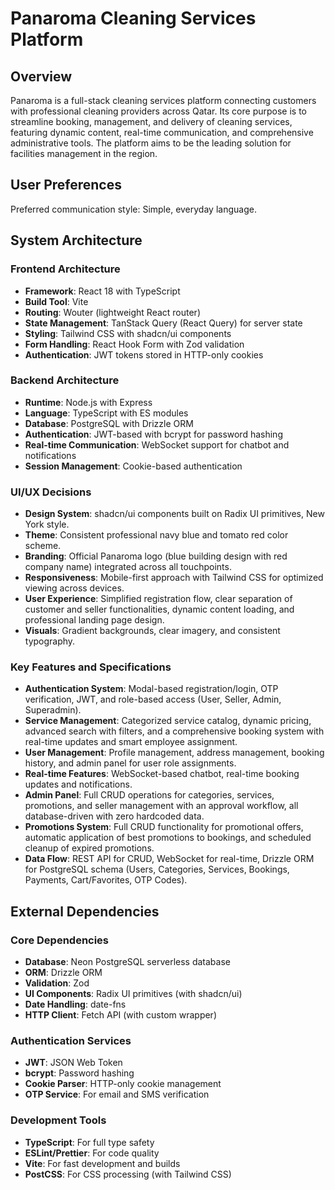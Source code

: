 # Panaroma Cleaning Services Platform

## Overview
Panaroma is a full-stack cleaning services platform connecting customers with professional cleaning providers across Qatar. Its core purpose is to streamline booking, management, and delivery of cleaning services, featuring dynamic content, real-time communication, and comprehensive administrative tools. The platform aims to be the leading solution for facilities management in the region.

## User Preferences
Preferred communication style: Simple, everyday language.

## System Architecture

### Frontend Architecture
- **Framework**: React 18 with TypeScript
- **Build Tool**: Vite
- **Routing**: Wouter (lightweight React router)
- **State Management**: TanStack Query (React Query) for server state
- **Styling**: Tailwind CSS with shadcn/ui components
- **Form Handling**: React Hook Form with Zod validation
- **Authentication**: JWT tokens stored in HTTP-only cookies

### Backend Architecture
- **Runtime**: Node.js with Express
- **Language**: TypeScript with ES modules
- **Database**: PostgreSQL with Drizzle ORM
- **Authentication**: JWT-based with bcrypt for password hashing
- **Real-time Communication**: WebSocket support for chatbot and notifications
- **Session Management**: Cookie-based authentication

### UI/UX Decisions
- **Design System**: shadcn/ui components built on Radix UI primitives, New York style.
- **Theme**: Consistent professional navy blue and tomato red color scheme.
- **Branding**: Official Panaroma logo (blue building design with red company name) integrated across all touchpoints.
- **Responsiveness**: Mobile-first approach with Tailwind CSS for optimized viewing across devices.
- **User Experience**: Simplified registration flow, clear separation of customer and seller functionalities, dynamic content loading, and professional landing page design.
- **Visuals**: Gradient backgrounds, clear imagery, and consistent typography.

### Key Features and Specifications
- **Authentication System**: Modal-based registration/login, OTP verification, JWT, and role-based access (User, Seller, Admin, Superadmin).
- **Service Management**: Categorized service catalog, dynamic pricing, advanced search with filters, and a comprehensive booking system with real-time updates and smart employee assignment.
- **User Management**: Profile management, address management, booking history, and admin panel for user role assignments.
- **Real-time Features**: WebSocket-based chatbot, real-time booking updates and notifications.
- **Admin Panel**: Full CRUD operations for categories, services, promotions, and seller management with an approval workflow, all database-driven with zero hardcoded data.
- **Promotions System**: Full CRUD functionality for promotional offers, automatic application of best promotions to bookings, and scheduled cleanup of expired promotions.
- **Data Flow**: REST API for CRUD, WebSocket for real-time, Drizzle ORM for PostgreSQL schema (Users, Categories, Services, Bookings, Payments, Cart/Favorites, OTP Codes).

## External Dependencies

### Core Dependencies
- **Database**: Neon PostgreSQL serverless database
- **ORM**: Drizzle ORM
- **Validation**: Zod
- **UI Components**: Radix UI primitives (with shadcn/ui)
- **Date Handling**: date-fns
- **HTTP Client**: Fetch API (with custom wrapper)

### Authentication Services
- **JWT**: JSON Web Token
- **bcrypt**: Password hashing
- **Cookie Parser**: HTTP-only cookie management
- **OTP Service**: For email and SMS verification

### Development Tools
- **TypeScript**: For full type safety
- **ESLint/Prettier**: For code quality
- **Vite**: For fast development and builds
- **PostCSS**: For CSS processing (with Tailwind CSS)